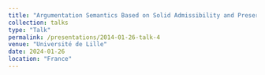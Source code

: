 ```yaml
---
title: "Argumentation Semantics Based on Solid Admissibility and Preservation of Semantic Properties"
collection: talks
type: "Talk"
permalink: /presentations/2014-01-26-talk-4
venue: "Université de Lille"
date: 2024-01-26
location: "France"
---
```


<!-- This is a description of your talk, which is a markdown files that can be all markdown-ified like any other post. Yay markdown! -->
